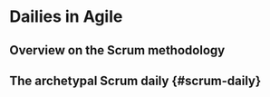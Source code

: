 
# Dailies in Agile

## Overview on the Scrum methodology

## The archetypal Scrum daily {#scrum-daily}

